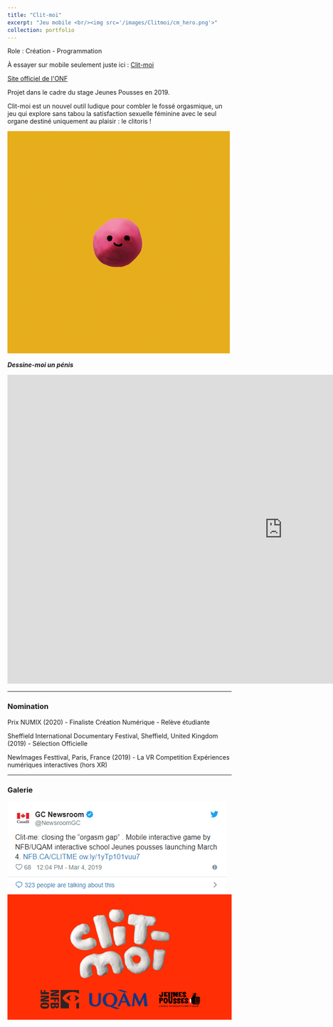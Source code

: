 ```yaml
---
title: "Clit-moi"
excerpt: "Jeu mobile <br/><img src='/images/Clitmoi/cm_hero.png'>"
collection: portfolio
---
```


Role : Création - Programmation

À essayer sur mobile seulement juste ici : <a href="https://clitmoi.onf.ca/">Clit-moi</a>

<a href="https://www.onf.ca/interactif/clitmoi/">Site officiel de l'ONF</a>

Projet dans le cadre du stage Jeunes Pousses en 2019.

Clit-moi est un nouvel outil ludique pour combler le fossé orgasmique, un jeu qui explore sans tabou la satisfaction sexuelle féminine avec le seul organe destiné uniquement au plaisir : le clitoris !

<img src="/images/Clitmoi/cm_gif.gif" max-width ="1236">

***Dessine-moi un pénis***

<iframe width="1236" height="695" src="https://www.youtube.com/embed/oPcJIKG72BA" title="Dessine-moi un pénis" frameborder="0" allow="accelerometer; autoplay; clipboard-write; encrypted-media; gyroscope; picture-in-picture; web-share" referrerpolicy="strict-origin-when-cross-origin" allowfullscreen></iframe>

<hr>

### Nomination 

Prix NUMIX (2020) - Finaliste Création Numérique - Relève étudiante

Sheffield International Documentary Festival, Sheffield, United Kingdom (2019) - 
Sélection Officielle

NewImages Festtival, Paris, France (2019) - La VR Competition Expériences numériques interactives (hors XR)

<hr>

### Galerie

<img src="/images/Clitmoi/cm_gouv.png" max-width ="1236">
<img src="/images/Clitmoi/cm_feature.png" max-width ="1236">
